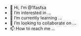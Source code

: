 - 👋 Hi, I’m @1fasfsa
- 👀 I’m interested in ...
- 🌱 I’m currently learning ...
- 💞️ I’m looking to collaborate on ...
- 📫 How to reach me ...

<!---
1fasfsa/1fasfsa is a ✨ special ✨ repository because its `README.md` (this file) appears on your GitHub profile.
You can click the Preview link to take a look at your changes.
--->
